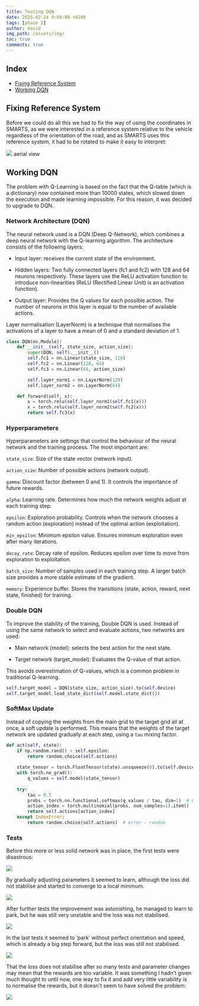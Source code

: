 ```yaml
---
title: Testing DQN
date: 2025-02-24 9:00:00 +0100
tags: [phase 2]
author: david
img_path: /assets/img/
toc: true
comments: true
---
```


## Index

- [Fixing Reference System](#fixing-reference-system)
- [Working DQN](#working-dqn)


## Fixing Reference System

Before we could do all this we had to fix the way of using the coordinates in SMARTS, as we were interested in a reference system relative to the vehicle regardless of the orientation of the road, and as SMARTS uses this reference system, it had to be rotated to make it easy to interpret:

![](SR_Smarts.jpg)
aerial view

## Working DQN

The problem with Q-Learning is based on the fact that the Q-table (which is a dictionary) now contained more than 10000 states, which slowed down the execution and made learning impossible. For this reason, it was decided to upgrade to DQN.

### Network Architecture (DQN)

The neural network used is a DQN (Deep Q-Network), which combines a deep neural network with the Q-learning algorithm. The architecture consists of the following layers:

- Input layer: receives the current state of the environment.

- Hidden layers: Two fully connected layers (fc1 and fc2) with 128 and 64 neurons respectively. These layers use the ReLU activation function to introduce non-linearities (ReLU (Rectified Linear Unit) is an activation function).

- Output layer: Provides the Q values for each possible action. The number of neurons in this layer is equal to the number of available actions.

Layer normalisation (LayerNorm) is a technique that normalises the activations of a layer to have a mean of 0 and a standard deviation of 1.

```python
class DQN(nn.Module):
    def __init__(self, state_size, action_size):
        super(DQN, self).__init__()
        self.fc1 = nn.Linear(state_size, 128)
        self.fc2 = nn.Linear(128, 64)
        self.fc3 = nn.Linear(64, action_size)

        self.layer_norm1 = nn.LayerNorm(128)
        self.layer_norm2 = nn.LayerNorm(64)

    def forward(self, x):
        x = torch.relu(self.layer_norm1(self.fc1(x)))
        x = torch.relu(self.layer_norm2(self.fc2(x)))
        return self.fc3(x)
```

### Hyperparameters

Hyperparameters are settings that control the behaviour of the neural network and the training process. The most important are:

`state_size`: Size of the state vector (network input).

`action_size`: Number of possible actions (network output).

`gamma`: Discount factor (between 0 and 1). It controls the importance of future rewards.

`alpha`: Learning rate. Determines how much the network weights adjust at each training step.

`epsilon`: Exploration probability. Controls when the network chooses a random action (exploration) instead of the optimal action (exploitation).

`min_epsilon`: Minimum epsilon value. Ensures minimum exploration even after many iterations.

`decay_rate`: Decay rate of epsilon. Reduces epsilon over time to move from exploration to exploitation.

`batch_size`: Number of samples used in each training step. A larger batch size provides a more stable estimate of the gradient.

`memory`: Experience buffer. Stores the transitions (state, action, reward, next state, finished) for training.



### Double DQN

To improve the stability of the training, Double DQN is used. Instead of using the same network to select and evaluate actions, two networks are used:

- Main network (model): selects the best action for the next state.

- Target network (target_model): Evaluates the Q-value of that action.

This avoids overestimation of Q-values, which is a common problem in traditional Q-learning.

```python
self.target_model = DQN(state_size, action_size).to(self.device)
self.target_model.load_state_dict(self.model.state_dict())
```

### SoftMax Update

Instead of copying the weights from the main grid to the target grid all at once, a soft update is performed. This means that the weights of the target network are updated gradually at each step, using a `tau` mixing factor.

```python
def act(self, state):
    if np.random.rand() < self.epsilon:
        return random.choice(self.actions)
    
    state_tensor = torch.FloatTensor(state).unsqueeze(0).to(self.device)
    with torch.no_grad():
        q_values = self.model(state_tensor)
    
    try:
        tau = 0.5
        probs = torch.nn.functional.softmax(q_values / tau, dim=1)  # Q - probs
        action_index = torch.multinomial(probs, num_samples=1).item()
        return self.actions[action_index]
    except IndexError:
        return random.choice(self.actions)  # error - random
```

### Tests

Before this more or less solid network was in place, the first tests were disastrous:

![](plots_dqn/p.png)


By gradually adjusting parameters it seemed to learn, although the loss did not stabilise and started to converge to a local minimum.

![](plots_dqn/p1.png)


After further tests the improvement was astonishing, he managed to learn to park, but he was still very unstable and the loss was not stabilised.

![](plots_dqn/p3.png)


In the last tests it seemed to ‘park’ without perfect orientation and speed, which is already a big step forward, but the loss was still not stabilised.

![](plots_dqn/p4.png)

That the loss does not stabilise after so many tests and parameter changes may mean that the rewards are too variable. It was something I hadn't given much thought to until now, one way to fix it and add very little variability is to normalise the rewards, but it doesn't seem to have solved the problem:

![](plots_dqn/p_norm.png)